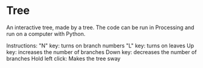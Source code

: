 # Tree
An interactive tree, made by a tree.
The code can be run in Processing and run on a computer with Python.

Instructions:
"N" key: turns on branch numbers
"L" key: turns on leaves
Up key: increases the number of branches
Down key: decreases the number of branches
Hold left click: Makes the tree sway
